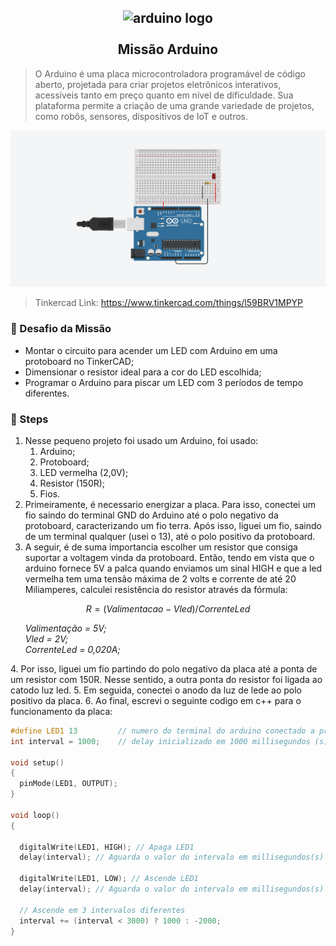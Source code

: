 <h2 align="center">
    <img src="https://www.redbytes.in/wp-content/uploads/2018/04/arduino-1-logo-png-transparent.png" alt="arduino logo" height="200" width="200"></br>
    <br> Missão Arduino </br>
</h2>

> O Arduino é uma placa microcontroladora programável de código aberto, projetada para criar projetos eletrônicos interativos, acessíveis tanto em preço quanto em nível de dificuldade. Sua plataforma permite a criação de uma grande variedade de projetos, como robôs, sensores, dispositivos de IoT e outros. 

<img src="./circuito.png"> </igm>
>Tinkercad Link: https://www.tinkercad.com/things/l59BRV1MPYP

### 🎯 Desafio da Missão
- Montar o circuito para acender um LED com Arduino em uma protoboard no TinkerCAD;
- Dimensionar o resistor ideal para a cor do LED escolhida;
- Programar o Arduino para piscar um LED com 3 períodos de tempo diferentes.

### 📒 Steps
1. Nesse pequeno projeto foi usado um Arduino, foi usado:
    1. Arduino;
    2. Protoboard;
    3. LED vermelha (2,0V);
    4. Resistor (150R);
    5. Fios.
2. Primeiramente, é necessario energizar a placa. Para isso, conectei um fio saindo do terminal GND do Arduino até o polo negativo da protoboard, caracterizando um fio terra. Após isso, liguei um fio, saindo de um terminal qualquer (usei o 13), até o polo positivo da protoboard.
3. A seguir, é de suma importancia escolher um resistor que consiga suportar a voltagem vinda da protoboard. Então, tendo em vista que o arduino fornece 5V a palca quando enviamos um sinal HIGH e que a led vermelha tem uma tensão máxima de 2 volts e corrente de até 20 Miliamperes, calculei resistência do resistor através da fórmula:

$$
R = (Valimentacao - Vled)/CorrenteLed
$$
<ul>
    <em> Valimentação = 5V; </em><br>
    <em> Vled = 2V; </em><br>
    <em> CorrenteLed = 0,020A; </em>
    
</ul>
4. Por isso, liguei um fio partindo do polo negativo da placa até a ponta de um resistor com 150R. Nesse sentido, a outra ponta do resistor foi ligada ao catodo luz led.
5. Em seguida, conectei o anodo da luz de lede ao polo positivo da placa.
6. Ao final, escrevi o seguinte codigo em c++ para o funcionamento da placa:



``` cpp
#define LED1 13         // numero do terminal do arduino conectado a protoboard
int interval = 1000;    // delay inicializado em 1000 millisegundos (s)	

void setup()
{
  pinMode(LED1, OUTPUT);
}

void loop()
{
  
  digitalWrite(LED1, HIGH); // Apaga LED1
  delay(interval); // Aguarda o valor do intervalo em millisegundos(s)
  
  digitalWrite(LED1, LOW); // Ascende LED1
  delay(interval); // Aguarda o valor do intervalo em millisegundos(s)
   
  // Ascende em 3 intervalos diferentes
  interval += (interval < 3000) ? 1000 : -2000;
}
```
